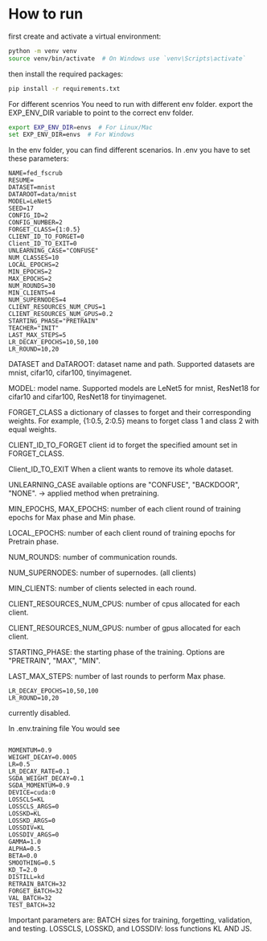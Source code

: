 # How to run
first create and activate a virtual environment:
```bash
python -m venv venv
source venv/bin/activate  # On Windows use `venv\Scripts\activate`
```
then install the required packages:
```bash 
pip install -r requirements.txt
```
For different scenrios You need to run with different env folder.
export the EXP_ENV_DIR variable to point to the correct env folder.
```bash
export EXP_ENV_DIR=envs  # For Linux/Mac
set EXP_ENV_DIR=envs  # For Windows
```
In the env folder, you can find different scenarios.
In .env you have to set these parameters:
```
NAME=fed_fscrub
RESUME=
DATASET=mnist
DATAROOT=data/mnist
MODEL=LeNet5
SEED=17
CONFIG_ID=2
CONFIG_NUMBER=2
FORGET_CLASS={1:0.5}
CLIENT_ID_TO_FORGET=0
Client_ID_TO_EXIT=0
UNLEARNING_CASE="CONFUSE"
NUM_CLASSES=10
LOCAL_EPOCHS=2
MIN_EPOCHS=2
MAX_EPOCHS=2
NUM_ROUNDS=30
MIN_CLIENTS=4
NUM_SUPERNODES=4
CLIENT_RESOURCES_NUM_CPUS=1
CLIENT_RESOURCES_NUM_GPUS=0.2
STARTING_PHASE="PRETRAIN"
TEACHER="INIT"
LAST_MAX_STEPS=5
LR_DECAY_EPOCHS=10,50,100
LR_ROUND=10,20
```
DATASET and DaTAROOT: dataset name and path. Supported datasets are mnist, cifar10, cifar100, tinyimagenet.

MODEL: model name. Supported models are LeNet5 for mnist, ResNet18 for cifar10 and cifar100, ResNet18 for tinyimagenet.

FORGET_CLASS a dictionary of classes to forget and their corresponding weights. For example, {1:0.5, 2:0.5} means to forget class 1 and class 2 with equal weights.

CLIENT_ID_TO_FORGET client id to forget the specified amount set in FORGET_CLASS.

Client_ID_TO_EXIT When a client wants to remove its whole dataset.

UNLEARNING_CASE available options are "CONFUSE", "BACKDOOR", "NONE". -> applied method when pretraining.




MIN_EPOCHS, MAX_EPOCHS: number of each client round of training epochs for Max phase and Min phase.

LOCAL_EPOCHS: number of each client round of training epochs for Pretrain phase.

NUM_ROUNDS: number of communication rounds.

NUM_SUPERNODES: number of supernodes. (all clients)

MIN_CLIENTS: number of clients selected in each round.

CLIENT_RESOURCES_NUM_CPUS: number of cpus allocated for each client.

CLIENT_RESOURCES_NUM_GPUS: number of gpus allocated for each client.

STARTING_PHASE: the starting phase of the training. Options are "PRETRAIN", "MAX", "MIN".

LAST_MAX_STEPS: number of last rounds to perform Max phase.


```commandline
LR_DECAY_EPOCHS=10,50,100
LR_ROUND=10,20
```
currently disabled.

In .env.training file You would see 
```commandline

MOMENTUM=0.9
WEIGHT_DECAY=0.0005
LR=0.5
LR_DECAY_RATE=0.1
SGDA_WEIGHT_DECAY=0.1
SGDA_MOMENTUM=0.9
DEVICE=cuda:0
LOSSCLS=KL
LOSSCLS_ARGS=0
LOSSKD=KL
LOSSKD_ARGS=0
LOSSDIV=KL
LOSSDIV_ARGS=0
GAMMA=1.0
ALPHA=0.5
BETA=0.0
SMOOTHING=0.5
KD_T=2.0
DISTILL=kd
RETRAIN_BATCH=32
FORGET_BATCH=32
VAL_BATCH=32
TEST_BATCH=32
```

Important parameters are:
BATCH sizes for training, forgetting, validation, and testing.
LOSSCLS, LOSSKD, and LOSSDIV: loss functions KL AND JS.




